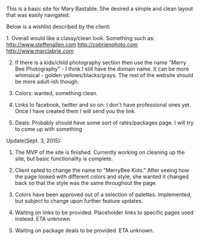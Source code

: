 This is a basic site for Mary Bastable. She desired a simple and clean layout that was easily navigated. 

Below is a wishlist described by the client: 

​1. Overall would like a classy/clean look. Something such as:
http://www.steffenallen.com
http://cobrienphoto.com
http://www.marclabrie.co​m​

2. If there is a kids/child photography section then use the name "Merry Bee Photography" - I think I still have the domain name. It can be more whimsical - golden yellows/blacks/grays. The rest of the website should be more adult-ish though.

3. Colors: wanted, something clean.

4. Links to facebook, twitter and so on: I don't have professional ones yet. Once I have created them I will send you the link.

5. Deals: Probably should have some sort of rates/packages page. I will try to come up with something

Update(Sept. 3, 2015): 
1. The MVP of the site is finished. Currently working on cleaning up the site, but basic functionality is complete.

2. Client opted to change the name to "MerryBee Kids." After seeing how the page looked with different colors and style, she wanted it changed back so that the style was the same throughout the page. 

3. Colors have been approved out of a selection of palettes. Implemented, but subject to change upon further feature updates. 

4. Waiting on links to be provided. Placeholder links to specific pages used instead. ETA unknown.

5. Waiting on package deals to be provided. ETA unknown.